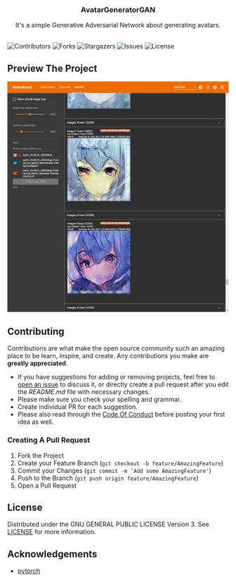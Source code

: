 <p align="center">
  <h3 align="center">AvatarGeneratorGAN</h3>

  <p align="center">
    It's a simple Generative Adversarial Network about generating avatars.
    <br/>
    <br/>
  </p>
</p>

![Contributors](https://img.shields.io/github/contributors/JonyanDunh/AvatarGeneratorGAN?color=dark-green) ![Forks](https://img.shields.io/github/forks/JonyanDunh/AvatarGeneratorGAN?style=social) ![Stargazers](https://img.shields.io/github/stars/JonyanDunh/AvatarGeneratorGAN?style=social) ![Issues](https://img.shields.io/github/issues/JonyanDunh/AvatarGeneratorGAN) ![License](https://img.shields.io/github/license/JonyanDunh/AvatarGeneratorGAN) 

## Preview The Project

![1.jpg](https://github.com/JonyanDunh/AvatarGeneratorGAN/blob/main/preview-images/1.jpg?raw=true)


## Contributing

Contributions are what make the open source community such an amazing place to be learn, inspire, and create. Any contributions you make are **greatly appreciated**.
* If you have suggestions for adding or removing projects, feel free to [open an issue](https://github.com/JonyanDunh/AvatarGeneratorGAN/issues/new) to discuss it, or directly create a pull request after you edit the *README.md* file with necessary changes.
* Please make sure you check your spelling and grammar.
* Create individual PR for each suggestion.
* Please also read through the [Code Of Conduct](https://github.com/JonyanDunh/AvatarGeneratorGAN/blob/main/CODE_OF_CONDUCT.md) before posting your first idea as well.

### Creating A Pull Request

1. Fork the Project
2. Create your Feature Branch (`git checkout -b feature/AmazingFeature`)
3. Commit your Changes (`git commit -m 'Add some AmazingFeature'`)
4. Push to the Branch (`git push origin feature/AmazingFeature`)
5. Open a Pull Request

## License

Distributed under the GNU GENERAL PUBLIC LICENSE Version 3. See [LICENSE](https://github.com/JonyanDunh/AvatarGeneratorGAN/blob/main/LICENSE.md) for more information.            

## Acknowledgements

* [pytorch](https://github.com/pytorch/pytorch)
